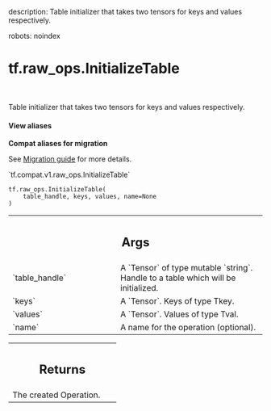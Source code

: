 description: Table initializer that takes two tensors for keys and values respectively.

robots: noindex

# tf.raw_ops.InitializeTable

<!-- Insert buttons and diff -->

<table class="tfo-notebook-buttons tfo-api nocontent" align="left">

</table>



Table initializer that takes two tensors for keys and values respectively.

<section class="expandable">
  <h4 class="showalways">View aliases</h4>
  <p>
<b>Compat aliases for migration</b>
<p>See
<a href="https://www.tensorflow.org/guide/migrate">Migration guide</a> for
more details.</p>
<p>`tf.compat.v1.raw_ops.InitializeTable`</p>
</p>
</section>

<pre class="devsite-click-to-copy prettyprint lang-py tfo-signature-link">
<code>tf.raw_ops.InitializeTable(
    table_handle, keys, values, name=None
)
</code></pre>



<!-- Placeholder for "Used in" -->


<!-- Tabular view -->
 <table class="responsive fixed orange">
<colgroup><col width="214px"><col></colgroup>
<tr><th colspan="2"><h2 class="add-link">Args</h2></th></tr>

<tr>
<td>
`table_handle`
</td>
<td>
A `Tensor` of type mutable `string`.
Handle to a table which will be initialized.
</td>
</tr><tr>
<td>
`keys`
</td>
<td>
A `Tensor`. Keys of type Tkey.
</td>
</tr><tr>
<td>
`values`
</td>
<td>
A `Tensor`. Values of type Tval.
</td>
</tr><tr>
<td>
`name`
</td>
<td>
A name for the operation (optional).
</td>
</tr>
</table>



<!-- Tabular view -->
 <table class="responsive fixed orange">
<colgroup><col width="214px"><col></colgroup>
<tr><th colspan="2"><h2 class="add-link">Returns</h2></th></tr>
<tr class="alt">
<td colspan="2">
The created Operation.
</td>
</tr>

</table>

